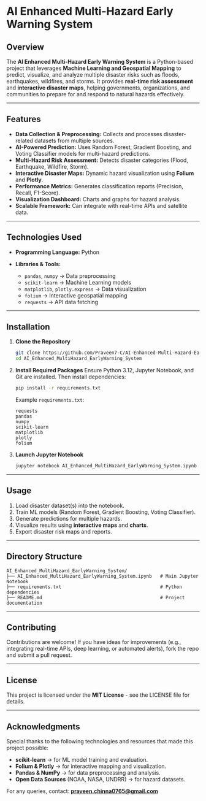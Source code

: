# AI Enhanced Multi-Hazard Early Warning System

## Overview

The **AI Enhanced Multi-Hazard Early Warning System** is a Python-based project that leverages **Machine Learning and Geospatial Mapping** to predict, visualize, and analyze multiple disaster risks such as floods, earthquakes, wildfires, and storms.
It provides **real-time risk assessment** and **interactive disaster maps**, helping governments, organizations, and communities to prepare for and respond to natural hazards effectively.

---

## Features

* **Data Collection & Preprocessing:** Collects and processes disaster-related datasets from multiple sources.
* **AI-Powered Prediction:** Uses Random Forest, Gradient Boosting, and Voting Classifier models for multi-hazard predictions.
* **Multi-Hazard Risk Assessment:** Detects disaster categories (Flood, Earthquake, Wildfire, Storm).
* **Interactive Disaster Maps:** Dynamic hazard visualization using **Folium** and **Plotly**.
* **Performance Metrics:** Generates classification reports (Precision, Recall, F1-Score).
* **Visualization Dashboard:** Charts and graphs for hazard analysis.
* **Scalable Framework:** Can integrate with real-time APIs and satellite data.

---

## Technologies Used

* **Programming Language:** Python
* **Libraries & Tools:**

  * `pandas`, `numpy` → Data preprocessing
  * `scikit-learn` → Machine Learning models
  * `matplotlib`, `plotly.express` → Data visualization
  * `folium` → Interactive geospatial mapping
  * `requests` → API data fetching

---

## Installation

1. **Clone the Repository**

   ```bash
   git clone https://github.com/Praveen7-C/AI-Enhanced-Multi-Hazard-Early-Warning-System.git
   cd AI_Enhanced_MultiHazard_EarlyWarning_System
   ```

2. **Install Required Packages**
   Ensure Python 3.12, Jupyter Notebook, and Git are installed. Then install dependencies:

   ```bash
   pip install -r requirements.txt
   ```

   Example `requirements.txt`:

   ```
   requests
   pandas
   numpy
   scikit-learn
   matplotlib
   plotly
   folium
   ```

3. **Launch Jupyter Notebook**

   ```bash
   jupyter notebook AI_Enhanced_MultiHazard_EarlyWarning_System.ipynb
   ```

---

## Usage

1. Load disaster dataset(s) into the notebook.
2. Train ML models (Random Forest, Gradient Boosting, Voting Classifier).
3. Generate predictions for multiple hazards.
4. Visualize results using **interactive maps** and **charts**.
5. Export disaster risk maps and reports.

---

## Directory Structure

```
AI_Enhanced_MultiHazard_EarlyWarning_System/
├── AI_Enhanced_MultiHazard_EarlyWarning_System.ipynb   # Main Jupyter Notebook
├── requirements.txt                                    # Python dependencies
├── README.md                                           # Project documentation
```

---

## Contributing

Contributions are welcome!
If you have ideas for improvements (e.g., integrating real-time APIs, deep learning, or automated alerts), fork the repo and submit a pull request.

---

## License

This project is licensed under the **MIT License** - see the LICENSE file for details.

---

## Acknowledgments

Special thanks to the following technologies and resources that made this project possible:

* **scikit-learn** → for ML model training and evaluation.
* **Folium & Plotly** → for interactive mapping and visualization.
* **Pandas & NumPy** → for data preprocessing and analysis.
* **Open Data Sources** (NOAA, NASA, UNDRR) → for hazard datasets.

For any queries, contact: **[praveen.chinna0765@gmail.com](mailto:praveen.chinna0765@gmail.com)**

